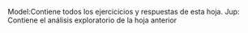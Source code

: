 Model:Contiene todos los ejercicicios y respuestas de esta hoja.
Jup: Contiene el análisis exploratorio de la hoja anterior
